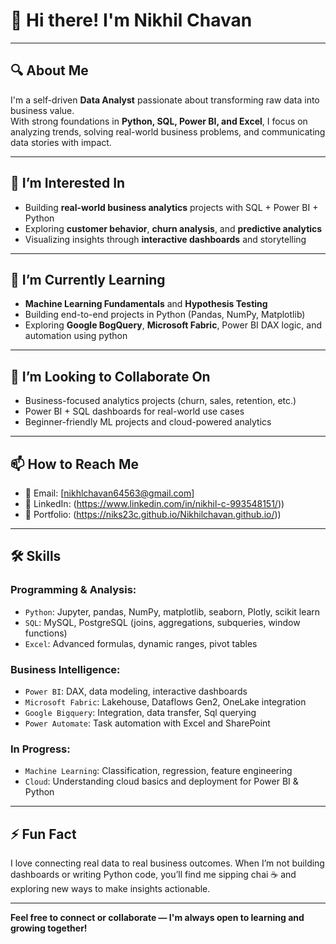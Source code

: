 # 👋 Hi there! I'm Nikhil Chavan

---

## 🔍 About Me

I'm a self-driven **Data Analyst** passionate about transforming raw data into business value.  
With strong foundations in **Python, SQL, Power BI, and Excel**, I focus on analyzing trends, solving real-world business problems, and communicating data stories with impact.

---

## 👀 I’m Interested In

- Building **real-world business analytics** projects with SQL + Power BI + Python  
- Exploring **customer behavior**, **churn analysis**, and **predictive analytics**  
- Visualizing insights through **interactive dashboards** and storytelling

---

## 🌱 I’m Currently Learning

- **Machine Learning Fundamentals** and **Hypothesis Testing**  
- Building end-to-end projects in Python (Pandas, NumPy, Matplotlib)  
- Exploring **Google BogQuery**, **Microsoft Fabric**, Power BI DAX logic, and automation using python

---

## 💞️ I’m Looking to Collaborate On

- Business-focused analytics projects (churn, sales, retention, etc.)  
- Power BI + SQL dashboards for real-world use cases  
- Beginner-friendly ML projects and cloud-powered analytics

---

## 📫 How to Reach Me

- 📧 Email: [nikhlchavan64563@gmail.com]  
- 🔗 LinkedIn: (https://www.linkedin.com/in/nikhil-c-993548151/))  
- 🧠 Portfolio: (https://niks23c.github.io/Nikhilchavan.github.io/))

---

## 🛠️ Skills

### Programming & Analysis:
- `Python`: Jupyter, pandas, NumPy, matplotlib, seaborn, Plotly, scikit learn
- `SQL`: MySQL, PostgreSQL (joins, aggregations, subqueries, window functions)  
- `Excel`: Advanced formulas, dynamic ranges, pivot tables

### Business Intelligence:
- `Power BI`: DAX, data modeling, interactive dashboards  
- `Microsoft Fabric`: Lakehouse, Dataflows Gen2, OneLake integration
- `Google Bigquery`: Integration, data transfer, Sql querying  
- `Power Automate`: Task automation with Excel and SharePoint

### In Progress:
- `Machine Learning`: Classification, regression, feature engineering  
- `Cloud`: Understanding cloud basics and deployment for Power BI & Python

---

## ⚡ Fun Fact

I love connecting real data to real business outcomes. When I’m not building dashboards or writing Python code, you’ll find me sipping chai ☕ and exploring new ways to make insights actionable.  

---

**Feel free to connect or collaborate — I'm always open to learning and growing together!**


